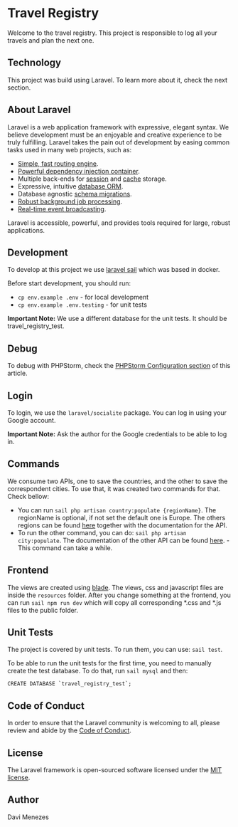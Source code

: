 # Travel Registry

Welcome to the travel registry. This project is responsible to log all your travels and plan the next one.

## Technology

This project was build using Laravel. To learn more about it, check the next section.

## About Laravel

Laravel is a web application framework with expressive, elegant syntax. We believe development must be an enjoyable and creative experience to be truly fulfilling. Laravel takes the pain out of development by easing common tasks used in many web projects, such as:

- [Simple, fast routing engine](https://laravel.com/docs/routing).
- [Powerful dependency injection container](https://laravel.com/docs/container).
- Multiple back-ends for [session](https://laravel.com/docs/session) and [cache](https://laravel.com/docs/cache) storage.
- Expressive, intuitive [database ORM](https://laravel.com/docs/eloquent).
- Database agnostic [schema migrations](https://laravel.com/docs/migrations).
- [Robust background job processing](https://laravel.com/docs/queues).
- [Real-time event broadcasting](https://laravel.com/docs/broadcasting).

Laravel is accessible, powerful, and provides tools required for large, robust applications.

## Development

To develop at this project we use [laravel sail](https://laravel.com/docs/8.x/sail) which was based in docker.

Before start development, you should run:
* `cp env.example .env` - for local development
* `cp env.example .env.testing` - for unit tests

**Important Note:** We use a different database for the unit tests. It should be travel_registry_test.

## Debug

To debug with PHPStorm, check the [PHPStorm Configuration section](https://marcuschristiansen.medium.com/setup-xdebug-in-laravel-8-like-a-boss-ea7582ce01ce) of this article.

## Login

To login, we use the `laravel/socialite` package. You can log in using your Google account.

**Important Note:** Ask the author for the Google credentials to be able to log in.

## Commands

We consume two APIs, one to save the countries, and the other to save the correspondent cities. To use that, it was created two commands for that. Check bellow:
* You can run `sail php artisan country:populate {regionName}`. The regionName is optional, if not set the default one is Europe. The others regions can be found [here](https://restcountries.com/) together with the documentation for the API.
* To run the other command, you can do: `sail php artisan city:populate`. The documentation of the other API can be found [here](https://documenter.getpostman.com/view/1134062/T1LJjU52?version=latest#intro). - This command can take a while.

## Frontend

The views are created using [blade](https://laravel.com/docs/8.x/blade). The views, css and javascript files are inside the `resources` folder. After you change something at the frontend, you can run `sail npm run dev` which will copy all corresponding *.css and *.js files to the public folder. 

## Unit Tests

The project is covered by unit tests. To run them, you can use: `sail test`.

To be able to run the unit tests for the first time, you need to manually create the test database. To do that, run `sail mysql` and then:

```mysql
CREATE DATABASE `travel_registry_test`;
```

## Code of Conduct

In order to ensure that the Laravel community is welcoming to all, please review and abide by the [Code of Conduct](https://laravel.com/docs/contributions#code-of-conduct).

## License

The Laravel framework is open-sourced software licensed under the [MIT license](https://opensource.org/licenses/MIT).

## Author

Davi Menezes
